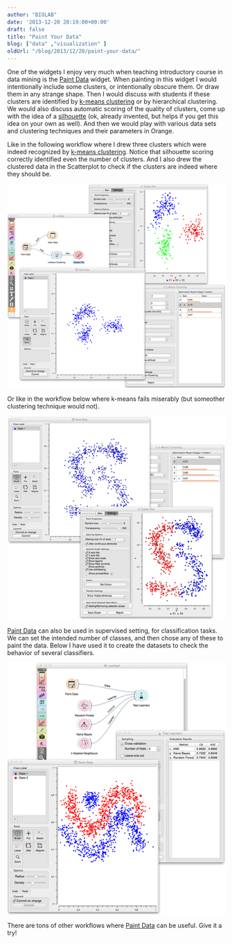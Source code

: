 ```yaml
---
author: "BIOLAB"
date: '2013-12-20 20:19:00+00:00'
draft: false
title: "Paint Your Data"
blog: ["data" ,"visualization" ]
oldUrl: "/blog/2013/12/20/paint-your-data/"
---
```


One of the widgets I enjoy very much when teaching introductory course in data mining is the [Paint Data](/widget-catalog/data/paintdata/) widget. When painting in this widget I would intentionally include some clusters, or intentionally obscure them. Or draw them in any strange shape. Then I would discuss with students if these clusters are identified by [k-means clustering](/widget-catalog/unsupervised/kmeans/) or by hierarchical clustering. We would also discuss automatic scoring of the quality of clusters, come up with the idea of a [silhouette](http://en.wikipedia.org/wiki/Silhouette_(clustering)) (ok, already invented, but helps if you get this idea on your own as well). And then we would play with various data sets and clustering techniques and their parameters in Orange.

Like in the following workflow where I drew three clusters which were indeed recognized by [k-means clustering](/widget-catalog/unsupervised/kmeans/). Notice that silhouette scoring correctly identified even the number of clusters. And I also drew the clustered data in the Scatterplot to check if the clusters are indeed where they should be.

![](paintdata-k-means-ok_1.png__600x1000_q95_upscale.png)

Or like in the workflow below where k-means fails miserably (but someother clustering technique would not).

![](paintdata-k-means-notok.png__600x1000_q95_upscale.jpg)

[Paint Data](/widget-catalog/data/paintdata/) can also be used in supervised setting, for classification tasks. We can set the intended number of classes, and then chose any of these to paint the data. Below I have used it to create the datasets to check the behavior of several classifiers.

![](paintdata-supervised_1.png__600x1000_q95_upscale.png)

There are tons of other workflows where [Paint Data](/widget-catalog/data/paintdata/) can be useful. Give it a try!
